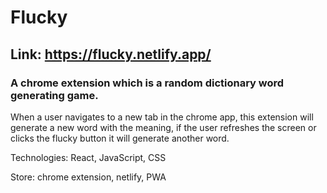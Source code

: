 # Flucky

## Link: https://flucky.netlify.app/

### A chrome extension which is a random dictionary word generating game.

When a user navigates to a new tab in the chrome app, this extension will generate a new word with the meaning, if the user refreshes the screen or clicks the flucky button it will generate another word.

Technologies: React, JavaScript, CSS

Store: chrome extension, netlify, PWA
